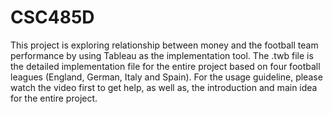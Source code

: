 # CSC485D
This project is exploring relationship between money and the football team performance by using Tableau as the implementation tool. The .twb file is the detailed implementation file for the entire project based on four football leagues (England, German, Italy and Spain). For the usage guideline, please watch the video first to get help, as well as, the introduction and main idea for the entire project.
